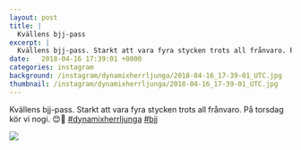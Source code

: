 ```yaml
---
layout: post
title: |
  Kvällens bjj-pass
excerpt: |
  Kvällens bjj-pass. Starkt att vara fyra stycken trots all frånvaro. På torsdag kör vi nogi. 😊🤙  
date:   2018-04-16 17:39:01 +0000
categories: instagram
background: /instagram/dynamixherrljunga/2018-04-16_17-39-01_UTC.jpg
thumbnail: /instagram/dynamixherrljunga/2018-04-16_17-39-01_UTC.jpg
---
```

Kvällens bjj-pass. Starkt att vara fyra stycken trots all frånvaro. På torsdag kör vi nogi. 😊🤙 [#dynamixherrljunga](https://www.instagram.com/explore/tags/dynamixherrljunga/) [#bjj](https://www.instagram.com/explore/tags/bjj/)



<img src='/www-dynamix-herrljunga/instagram/dynamixherrljunga/2018-04-16_17-39-01_UTC.jpg' class='img-fluid' />
